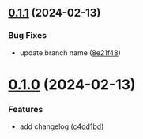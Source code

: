 ## [0.1.1](https://github.com/rettpeel-sas/greetings-ci/compare/v0.1.0...v0.1.1) (2024-02-13)


### Bug Fixes

* update branch name ([8e21f48](https://github.com/rettpeel-sas/greetings-ci/commit/8e21f4871601e1984275fd056b1b323eb07a20c5))



# [0.1.0](https://github.com/rettpeel-sas/greetings-ci/compare/c4dd1bd2830d12df08f040784b13fad249bce8a6...v0.1.0) (2024-02-13)


### Features

* add changelog ([c4dd1bd](https://github.com/rettpeel-sas/greetings-ci/commit/c4dd1bd2830d12df08f040784b13fad249bce8a6))



